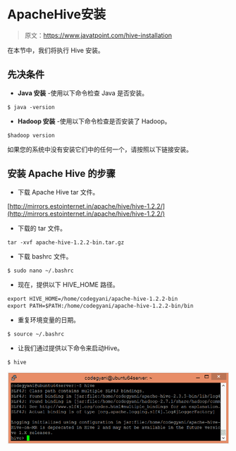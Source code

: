 # ApacheHive安装

> 原文：<https://www.javatpoint.com/hive-installation>

在本节中，我们将执行 Hive 安装。

## 先决条件

*   **Java 安装** -使用以下命令检查 Java 是否安装。

```
$ java -version

```

*   **Hadoop 安装** -使用以下命令检查是否安装了 Hadoop。

```
$hadoop version

```

如果您的系统中没有安装它们中的任何一个，请按照以下链接安装。

## 安装 Apache Hive 的步骤

*   下载 Apache Hive tar 文件。

[http://mirrors.estointernet.in/apache/hive/hive-1.2.2/](http://mirrors.estointernet.in/apache/hive/hive-1.2.2/)

*   下载的 tar 文件。

```
tar -xvf apache-hive-1.2.2-bin.tar.gz

```

*   下载 bashrc 文件。

```
$ sudo nano ~/.bashrc

```

*   现在，提供以下 HIVE_HOME 路径。

```
export HIVE_HOME=/home/codegyani/apache-hive-1.2.2-bin
export PATH=$PATH:/home/codegyani/apache-hive-1.2.2-bin/bin

```

*   重复环境变量的日期。

```
$ source ~/.bashrc

```

*   让我们通过提供以下命令来启动Hive。

```
$ hive

```

![Hive Installation](img/56037566df20119bb7cb48235e73029c.png)